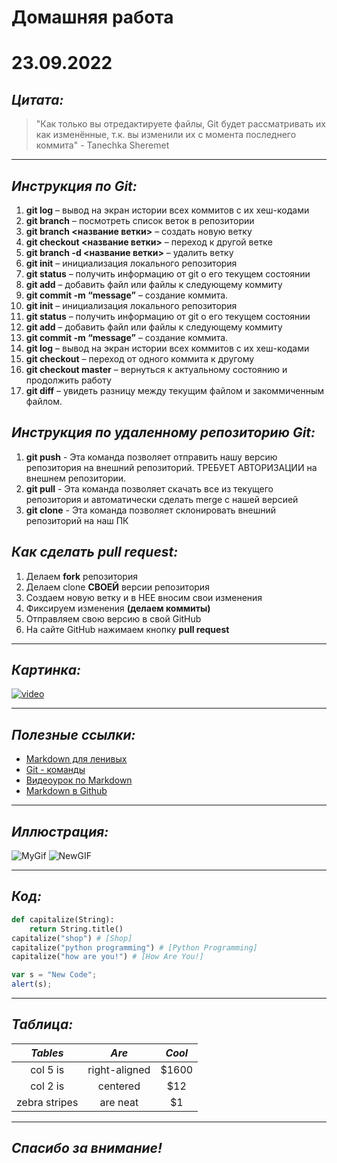 # Домашняя работа
# 23.09.2022
## *Цитата:*

> "Как только вы отредактируете файлы, Git будет рассматривать их как изменённые, т.к. вы изменили их с момента последнего коммита" - Tanechka Sheremet

---
## *Инструкция по Git:*
1. **git log** – вывод на экран истории всех коммитов с их хеш-кодами
2. **git branch** – посмотреть список веток в репозитории
3. **git branch <название ветки>** – создать новую ветку
4. **git checkout <название ветки>** – переход к другой ветке
5. **git branch -d <название ветки>** – удалить ветку
6. **git init** – инициализация локального репозитория
7. **git status** – получить информацию от git о его текущем состоянии
8. **git add** – добавить файл или файлы к следующему коммиту
9. **git commit -m “message”** – создание коммита.
1. **git init** – инициализация локального репозитория
2. **git status** – получить информацию от git о его текущем состоянии
3. **git add** – добавить файл или файлы к следующему коммиту
4. **git commit -m “message”** – создание коммита.
5. **git log** – вывод на экран истории всех коммитов с их хеш-кодами
6. **git checkout** – переход от одного коммита к другому
7. **git checkout master** – вернуться к актуальному состоянию и продолжить работу
8. **git diff** – увидеть разницу между текущим файлом и закоммиченным файлом.

## *Инструкция по удаленному репозиторию Git:*
1. **git push** - Эта команда позволяет отправить нашу версию репозитория на внешний репозиторий. ТРЕБУЕТ АВТОРИЗАЦИИ на внешнем репозитории.
2. **git pull** - Эта команда позволяет скачать все из текущего репозитория и автоматически сделать merge с нашей версией
3. **git clone** - Эта команда позволяет склонировать внешний репозиторий на наш ПК 

## *Как сделать pull request:*
1. Делаем __fork__ репозитория
2. Делаем clone __СВОЕЙ__ версии репозитория
3. Создаем новую ветку и в НЕЕ вносим свои изменения
4. Фиксируем изменения __(делаем коммиты)__
5. Отправляем свою версию в свой GitHub
6. На сайте GitHub нажимаем кнопку __pull request__ 

---
## *Картинка:*
[![video](https://trofimovdigital.ru/wp-content/uploads/markdown-guide/markdown-guide.jpg)](https://www.youtube.com/watch?v=NXNf9aYTCZ0)

---
## *Полезные ссылки:*
- [Markdown для ленивых](https://blog.skillfactory.ru/glossary/markdown/)
- [Git - команды](https://habr.com/ru/company/ruvds/blog/599929/?ysclid=l8737b3pbk655593671)
- [Видеоурок по Markdown](https://www.youtube.com/watch?v=FFBTGdEMrQ4)
- [Markdown в Github](https://github.com/adam-p/markdown-here/wiki/Markdown-Cheatsheet)

---
## *Иллюстрация:*
![MyGif](https://media4.giphy.com/media/W79wfYWCTWidO/giphy.gif)
![NewGIF](https://bipbap.ru/wp-content/uploads/2021/07/2edebf697cffa6983503f85bb76b3e9f.gif)


---
## *Код:*

```python
def capitalize(String):
    return String.title()
capitalize("shop") # [Shop]
capitalize("python programming") # [Python Programming]
capitalize("how are you!") # [How Are You!]
````

```javascript
var s = "New Code";
alert(s);
```
---
## *Таблица:*

*Tables*       | *Are*           | *Cool*  
:-------------:|:-------------:| :-----:
col 5 is      | right-aligned | $1600 
col 2 is      | centered      |   $12 
zebra stripes | are neat      |    $1 

---
## *Cпасибо за внимание!*
